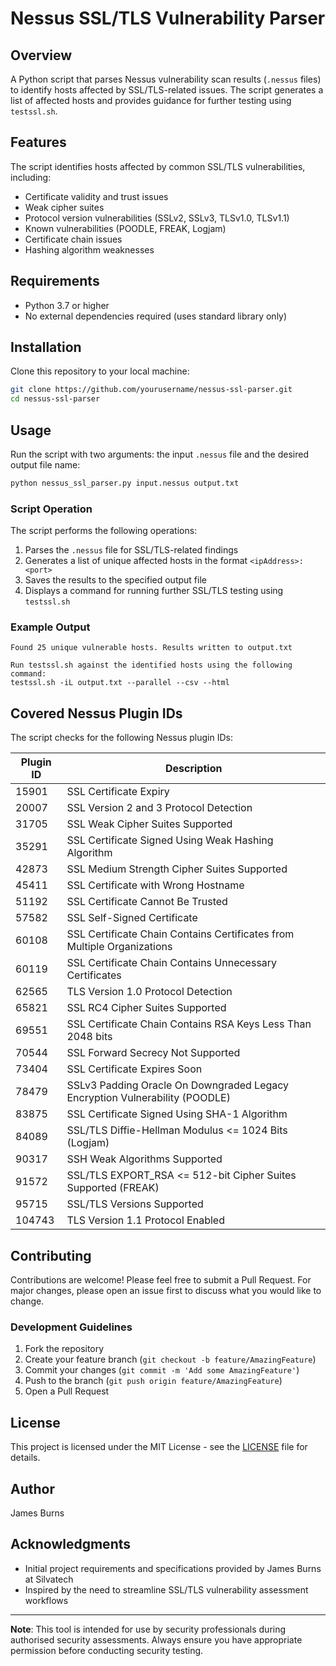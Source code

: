 # Nessus SSL/TLS Vulnerability Parser

## Overview

A Python script that parses Nessus vulnerability scan results (`.nessus` files) to identify hosts affected by SSL/TLS-related issues. The script generates a list of affected hosts and provides guidance for further testing using `testssl.sh`.

## Features

The script identifies hosts affected by common SSL/TLS vulnerabilities, including:

* Certificate validity and trust issues
* Weak cipher suites
* Protocol version vulnerabilities (SSLv2, SSLv3, TLSv1.0, TLSv1.1)
* Known vulnerabilities (POODLE, FREAK, Logjam)
* Certificate chain issues
* Hashing algorithm weaknesses

## Requirements

* Python 3.7 or higher
* No external dependencies required (uses standard library only)

## Installation

Clone this repository to your local machine:

```bash
git clone https://github.com/yourusername/nessus-ssl-parser.git
cd nessus-ssl-parser
```

## Usage

Run the script with two arguments: the input `.nessus` file and the desired output file name:

```bash
python nessus_ssl_parser.py input.nessus output.txt
```

### Script Operation

The script performs the following operations:

1. Parses the `.nessus` file for SSL/TLS-related findings
2. Generates a list of unique affected hosts in the format `<ipAddress>:<port>`
3. Saves the results to the specified output file
4. Displays a command for running further SSL/TLS testing using `testssl.sh`

### Example Output

```plaintext
Found 25 unique vulnerable hosts. Results written to output.txt

Run testssl.sh against the identified hosts using the following command:
testssl.sh -iL output.txt --parallel --csv --html
```

## Covered Nessus Plugin IDs

The script checks for the following Nessus plugin IDs:

| Plugin ID | Description |
|-----------|-------------|
| 15901 | SSL Certificate Expiry |
| 20007 | SSL Version 2 and 3 Protocol Detection |
| 31705 | SSL Weak Cipher Suites Supported |
| 35291 | SSL Certificate Signed Using Weak Hashing Algorithm |
| 42873 | SSL Medium Strength Cipher Suites Supported |
| 45411 | SSL Certificate with Wrong Hostname |
| 51192 | SSL Certificate Cannot Be Trusted |
| 57582 | SSL Self-Signed Certificate |
| 60108 | SSL Certificate Chain Contains Certificates from Multiple Organizations |
| 60119 | SSL Certificate Chain Contains Unnecessary Certificates |
| 62565 | TLS Version 1.0 Protocol Detection |
| 65821 | SSL RC4 Cipher Suites Supported |
| 69551 | SSL Certificate Chain Contains RSA Keys Less Than 2048 bits |
| 70544 | SSL Forward Secrecy Not Supported |
| 73404 | SSL Certificate Expires Soon |
| 78479 | SSLv3 Padding Oracle On Downgraded Legacy Encryption Vulnerability (POODLE) |
| 83875 | SSL Certificate Signed Using SHA-1 Algorithm |
| 84089 | SSL/TLS Diffie-Hellman Modulus <= 1024 Bits (Logjam) |
| 90317 | SSH Weak Algorithms Supported |
| 91572 | SSL/TLS EXPORT_RSA <= 512-bit Cipher Suites Supported (FREAK) |
| 95715 | SSL/TLS Versions Supported |
| 104743 | TLS Version 1.1 Protocol Enabled |

## Contributing

Contributions are welcome! Please feel free to submit a Pull Request. For major changes, please open an issue first to discuss what you would like to change.

### Development Guidelines

1. Fork the repository
2. Create your feature branch (`git checkout -b feature/AmazingFeature`)
3. Commit your changes (`git commit -m 'Add some AmazingFeature'`)
4. Push to the branch (`git push origin feature/AmazingFeature`)
5. Open a Pull Request

## License

This project is licensed under the MIT License - see the [LICENSE](LICENSE) file for details.

## Author

James Burns

## Acknowledgments

* Initial project requirements and specifications provided by James Burns at Silvatech
* Inspired by the need to streamline SSL/TLS vulnerability assessment workflows

---

**Note**: This tool is intended for use by security professionals during authorised security assessments. Always ensure you have appropriate permission before conducting security testing.
